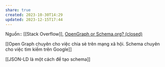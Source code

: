 ```yaml
---
share: true
created: 2023-10-30T14:29
updated: 2023-12-15T17:44
---
```

Nguồn:: [[Stack Overflow]], [OpenGraph or Schema.org? (closed)](https://stackoverflow.com/a/17589792/3416774)

[[Open Graph chuyên cho việc chia sẻ trên mạng xã hội. Schema chuyên cho việc tìm kiếm trên Google]] 

[[JSON-LD là một cách để tạo schema]]